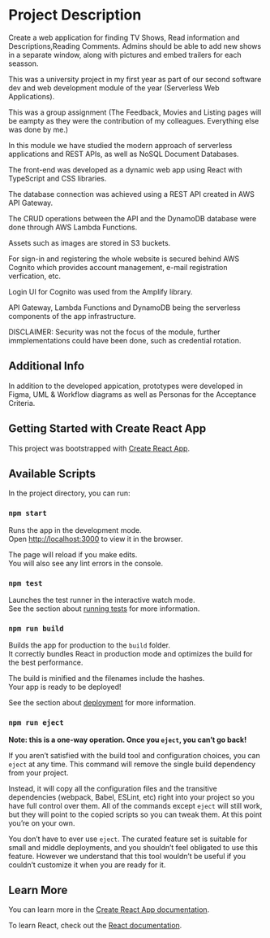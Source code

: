 # Project Description

Create a web application for finding TV Shows, Read information and Descriptions,Reading Comments.
Admins should be able to add new shows in a separate window, along with pictures and embed trailers for each seasson.

This was a university project in my first year as part of our second software dev and web development module of the year (Serverless Web Applications).

This was a group assignment (The Feedback, Movies and Listing pages will be eampty as they were the contribution of my colleagues. Everything else was done by me.)

In this module we have studied the modern approach of serverless applications and REST APIs, as well as NoSQL Document Databases.

The front-end was developed as a dynamic web app using React with TypeScript and CSS libraries.

The database connection was achieved using a REST API created in AWS API Gateway.

The CRUD operations between the API and the DynamoDB database were done through AWS Lambda Functions.

Assets such as images are stored in S3 buckets.

For sign-in and registering the whole website is secured behind AWS Cognito which provides account management, e-mail registration verfication, etc.

Login UI for Cognito was used from the Amplify library.

API Gateway, Lambda Functions and DynamoDB being the serverless components of the app infrastructure.

DISCLAIMER: Security was not the focus of the module, further immplementations could have been done, such as credential rotation.

## Additional Info

In addition to the developed appication, prototypes were developed in Figma, UML & Workflow diagrams as well as Personas for the Acceptance Criteria.

## Getting Started with Create React App

This project was bootstrapped with [Create React App](https://github.com/facebook/create-react-app).

## Available Scripts

In the project directory, you can run:

### `npm start`

Runs the app in the development mode.\
Open [http://localhost:3000](http://localhost:3000) to view it in the browser.

The page will reload if you make edits.\
You will also see any lint errors in the console.

### `npm test`

Launches the test runner in the interactive watch mode.\
See the section about [running tests](https://facebook.github.io/create-react-app/docs/running-tests) for more information.

### `npm run build`

Builds the app for production to the `build` folder.\
It correctly bundles React in production mode and optimizes the build for the best performance.

The build is minified and the filenames include the hashes.\
Your app is ready to be deployed!

See the section about [deployment](https://facebook.github.io/create-react-app/docs/deployment) for more information.

### `npm run eject`

**Note: this is a one-way operation. Once you `eject`, you can’t go back!**

If you aren’t satisfied with the build tool and configuration choices, you can `eject` at any time. This command will remove the single build dependency from your project.

Instead, it will copy all the configuration files and the transitive dependencies (webpack, Babel, ESLint, etc) right into your project so you have full control over them. All of the commands except `eject` will still work, but they will point to the copied scripts so you can tweak them. At this point you’re on your own.

You don’t have to ever use `eject`. The curated feature set is suitable for small and middle deployments, and you shouldn’t feel obligated to use this feature. However we understand that this tool wouldn’t be useful if you couldn’t customize it when you are ready for it.

## Learn More

You can learn more in the [Create React App documentation](https://facebook.github.io/create-react-app/docs/getting-started).

To learn React, check out the [React documentation](https://reactjs.org/).
